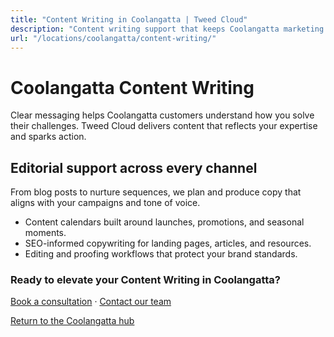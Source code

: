 ```yaml
---
title: "Content Writing in Coolangatta | Tweed Cloud"
description: "Content writing support that keeps Coolangatta marketing channels fresh."
url: "/locations/coolangatta/content-writing/"
---
```


# Coolangatta Content Writing

Clear messaging helps Coolangatta customers understand how you solve their challenges. Tweed Cloud delivers content that reflects your expertise and sparks action.

## Editorial support across every channel

From blog posts to nurture sequences, we plan and produce copy that aligns with your campaigns and tone of voice.

- Content calendars built around launches, promotions, and seasonal moments.
- SEO-informed copywriting for landing pages, articles, and resources.
- Editing and proofing workflows that protect your brand standards.

### Ready to elevate your Content Writing in Coolangatta?

[Book a consultation](/consultation/) · [Contact our team](/contact/)

[Return to the Coolangatta hub](/locations/coolangatta/)
